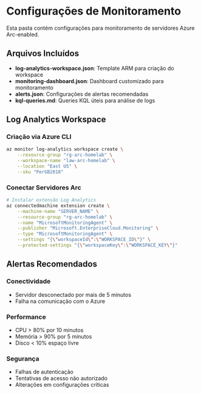 # Configurações de Monitoramento

Esta pasta contém configurações para monitoramento de servidores Azure Arc-enabled.

## Arquivos Incluídos

- **log-analytics-workspace.json**: Template ARM para criação do workspace
- **monitoring-dashboard.json**: Dashboard customizado para monitoramento
- **alerts.json**: Configurações de alertas recomendadas
- **kql-queries.md**: Queries KQL úteis para análise de logs

## Log Analytics Workspace

### Criação via Azure CLI
```bash
az monitor log-analytics workspace create \
    --resource-group "rg-arc-homelab" \
    --workspace-name "law-arc-homelab" \
    --location "East US" \
    --sku "PerGB2018"
```

### Conectar Servidores Arc
```bash
# Instalar extensão Log Analytics
az connectedmachine extension create \
    --machine-name "SERVER_NAME" \
    --resource-group "rg-arc-homelab" \
    --name "MicrosoftMonitoringAgent" \
    --publisher "Microsoft.EnterpriseCloud.Monitoring" \
    --type "MicrosoftMonitoringAgent" \
    --settings "{\"workspaceId\":\"WORKSPACE_ID\"}" \
    --protected-settings "{\"workspaceKey\":\"WORKSPACE_KEY\"}"
```

## Alertas Recomendados

### Conectividade
- Servidor desconectado por mais de 5 minutos
- Falha na comunicação com o Azure

### Performance
- CPU > 80% por 10 minutos
- Memória > 90% por 5 minutos
- Disco < 10% espaço livre

### Segurança
- Falhas de autenticação
- Tentativas de acesso não autorizado
- Alterações em configurações críticas
